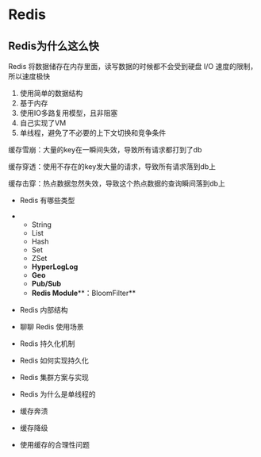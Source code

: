 # Redis

## Redis为什么这么快

Redis 将数据储存在内存里面，读写数据的时候都不会受到硬盘 I/O 速度的限制，所以速度极快

1. 使用简单的数据结构
2. 基于内存
3. 使用IO多路复用模型，且非阻塞
4. 自己实现了VM
5. 单线程，避免了不必要的上下文切换和竞争条件







缓存雪崩：大量的key在一瞬间失效，导致所有请求都打到了db

缓存穿透：使用不存在的key发大量的请求，导致所有请求落到db上

缓存击穿：热点数据忽然失效，导致这个热点数据的查询瞬间落到db上

- Redis 有哪些类型

- - String
  - List
  - Hash
  - Set
  - ZSet
  - **HyperLogLog**
  - **Geo**
  - **Pub/Sub**
  - **Redis Module****：BloomFilter**

- Redis 内部结构

- 聊聊 Redis 使用场景

- Redis 持久化机制

- Redis 如何实现持久化

- Redis 集群方案与实现

- Redis 为什么是单线程的

- 缓存奔溃

- 缓存降级

- 使用缓存的合理性问题